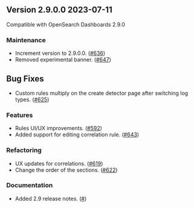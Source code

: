 ## Version 2.9.0.0 2023-07-11

Compatible with OpenSearch Dashboards 2.9.0

### Maintenance
* Increment version to 2.9.0.0. ([#636](https://github.com/opensearch-project/security-analytics-dashboards-plugin/pull/636))
* Removed experimental banner. ([#647](https://github.com/opensearch-project/security-analytics-dashboards-plugin/pull/647))

## Bug Fixes
* Custom rules multiply on the create detector page after switching log types. ([#625](https://github.com/opensearch-project/security-analytics-dashboards-plugin/pull/625))

### Features
* Rules UI/UX improvements. ([#592](https://github.com/opensearch-project/security-analytics-dashboards-plugin/pull/592))
* Added support for editing correlation rule. ([#643](https://github.com/opensearch-project/security-analytics-dashboards-plugin/pull/643))

### Refactoring
* UX updates for correlations. ([#619](https://github.com/opensearch-project/security-analytics-dashboards-plugin/pull/619))
* Change the order of the sections. ([#622](https://github.com/opensearch-project/security-analytics-dashboards-plugin/pull/622))

### Documentation
* Added 2.9 release notes. ([#]())